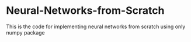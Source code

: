 # Neural-Networks-from-Scratch
This is the code for implementing neural networks from scratch using only numpy package
